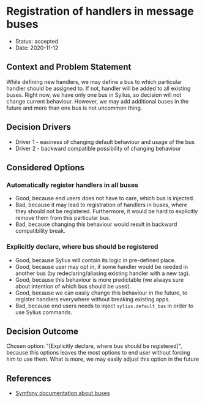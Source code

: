 # Registration of handlers in message buses

* Status: accepted
* Date: 2020-11-12

## Context and Problem Statement

While defining new handlers, we may define a bus to which particular handler should be assigned to. If not, handler will
be added to all existing buses. Right now, we have only one bus in Sylius, so decision will not change current behaviour.
However, we may add additional buses in the future and more than one bus is not uncommon thing.

## Decision Drivers <!-- optional -->

* Driver 1 - easiness of changing default behaviour and usage of the bus
* Driver 2 - backward compatible possibility of changing behaviour

## Considered Options

### Automatically register handlers in all buses

* Good, because end users does not have to care, which bus is injected.
* Bad, because it may lead to registration of handlers in buses, where they should not be registered. Furthermore, it would
be hard to explicitly remove them from this particular bus.
* Bad, because changing this behaviour would result in backward compatibility break.

### Explicitly declare, where bus should be registered

* Good, because Sylius will contain its logic in pre-defined place.
* Good, because user may opt in, if some handler would be needed in another bus (by redeclaring/aliasing existing handler with a new tag).
* Good, because this behaviour is more predictable (we always sure about intention of which bus should be used).
* Good, because we can easily change this behaviour in the future, to register handlers everywhere without breaking existing apps.
* Bad, because end users needs to inject `sylius.default_bus` in order to use Sylius commands. 

## Decision Outcome

Chosen option: "[Explicitly declare, where bus should be registered]", because this options leaves the most options to end user
without forcing him to use them. What is more, we may easily adjust this option in the future

## References <!-- optional -->

* [Symfony documentation about buses](https://symfony.com/doc/current/messenger/multiple_buses.html#restrict-handlers-per-bus)

